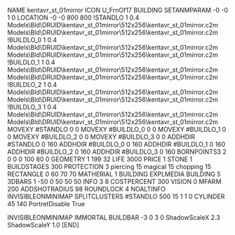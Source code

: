 NAME kentavr_st_01mirror
ICON U_FrnOf17
BUILDING
SETANMPARAM -0 -0 1 0
LOCATION -0 -0 800 800
!STANDLO      1 0.4 Models\Bld\DRUID\kentavr_st_01mirror\512x256\kentavr_st_01mirror.c2m Models\Bld\DRUID\kentavr_st_01mirror\512x256\kentavr_st_01mirror.c2m 
!BUILDLO_0    1 0.4 Models\Bld\DRUID\kentavr_st_01mirror\512x256\kentavr_st_01mirror.c2m Models\Bld\DRUID\kentavr_st_01mirror\512x256\kentavr_st_01mirror.c2m 
!BUILDLO_1    1 0.4 Models\Bld\DRUID\kentavr_st_01mirror\512x256\kentavr_st_01mirror.c2m Models\Bld\DRUID\kentavr_st_01mirror\512x256\kentavr_st_01mirror.c2m 
!BUILDLO_2    1 0.4 Models\Bld\DRUID\kentavr_st_01mirror\512x256\kentavr_st_01mirror.c2m Models\Bld\DRUID\kentavr_st_01mirror\512x256\kentavr_st_01mirror.c2m 
!BUILDLO_3    1 0.4 Models\Bld\DRUID\kentavr_st_01mirror\512x256\kentavr_st_01mirror.c2m Models\Bld\DRUID\kentavr_st_01mirror\512x256\kentavr_st_01mirror.c2m 
MOVEXY #STANDLO   0 0
MOVEXY #BUILDLO_0 0 0
MOVEXY #BUILDLO_1 0 0
MOVEXY #BUILDLO_2 0 0
MOVEXY #BUILDLO_3 0 0
ADDHDIR #STANDLO 0 160
ADDHDIR #BUILDLO_0 0 160
ADDHDIR #BUILDLO_1 0 160
ADDHDIR #BUILDLO_2 0 160
ADDHDIR #BUILDLO_3 0 160
BORNPOINTS3 2 0 0 0 100 80 0
GEOMETRY 1 199 32
LIFE     3000
PRICE 1 STONE 1
BUILDSTAGES 300
PROTECTION 3 piercing 15 magical 15 chopping 15
RECTANGLE    0 60 70 70
MATHERIAL 1 BUILDING
EXPLMEDIA BUILDING 5
3DBARS 1 -50 0 50 50 50
INFO 3 8
COSTPERCENT 300
VISION 0
MFARM 200
ADDSHOTRADIUS 98
ROUNDLOCK 4
NOALTINFO
INVISIBLEONMINIMAP
SPLITCLUSTERS #STANDLO 500 15 1 1 0
CYLINDER 45 140
PortretDisable True

INVISIBLEONMINIMAP
IMMORTAL
BUILDBAR -3 0 3 0
ShadowScaleX 2.3
ShadowScaleY 1.0
[END]
